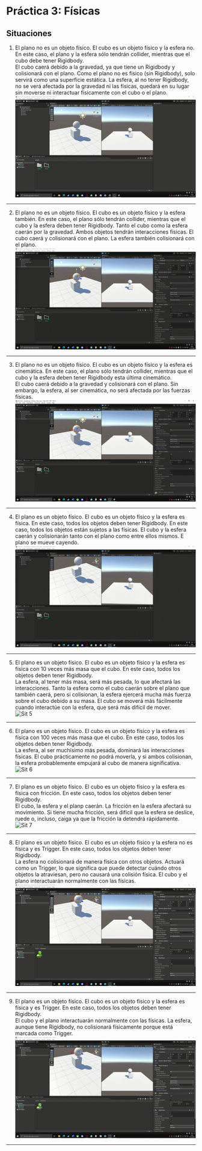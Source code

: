 # Práctica 3: Físicas
## Situaciones
1. El plano no es un objeto físico. El cubo es un objeto físico y la esfera no. En este caso, el plano y la esfera sólo tendrán collider, mientras que el cubo debe tener Rigidbody.   
El cubo caerá debido a la gravedad, ya que tiene un Rigidbody y colisionará con el plano. Como el plano no es físico (sin Rigidbody), solo servirá como una superficie estática. La esfera, al no tener Rigidbody, no se verá afectada por la gravedad ni las físicas, quedará en su lugar sin moverse ni interactuar físicamente con el cubo o el plano.  
![Sit 1](https://github.com/AdrianMoraRodriguez/p03_II_Adrian_Mora_Rodriguez/blob/main/Multimedia/sit1.gif)  
***
2. El plano no es un objeto físico. El cubo es un objeto físico y la esfera también. En este caso, el plano sólo tendrán collider, mientras que el cubo y la esfera deben tener Rigidbody. 
Tanto el cubo como la esfera caerán por la gravedad. Ambos objetos tendrán interacciones físicas. El cubo caerá y colisionará con el plano. La esfera también colisionará con el plano.  
![Sit 2](https://github.com/AdrianMoraRodriguez/p03_II_Adrian_Mora_Rodriguez/blob/main/Multimedia/sit2.gif) 
***
3. El plano no es un objeto físico. El cubo es un objeto físico y la esfera es cinemática. En este caso, el plano sólo tendrán collider, mientras que el cubo y la esfera deben tener Rigidbody esta última cinemático.  
El cubo caerá debido a la gravedad y colisionará con el plano. Sin embargo, la esfera, al ser cinemática, no será afectada por las fuerzas físicas.   
![Sit 3](https://github.com/AdrianMoraRodriguez/p03_II_Adrian_Mora_Rodriguez/blob/main/Multimedia/sit3.gif) 
***
4. El plano es un objeto físico. El cubo es un objeto físico y la esfera es física. En este caso, todos los objetos deben tener Rigidbody. 
En este caso, todos los objetos están sujetos a las físicas. El cubo y la esfera caerán y colisionarán tanto con el plano como entre ellos mismos. E plano se mueve cayendo.  
![Sit 4](https://github.com/AdrianMoraRodriguez/p03_II_Adrian_Mora_Rodriguez/blob/main/Multimedia/sit4.gif) 
***
5. El plano es un objeto físico. El cubo es un objeto físico y la esfera es física con 10 veces más masa que el cubo. En este caso, todos los objetos deben tener Rigidbody.  
La esfera, al tener más masa, será más pesada, lo que afectará las interacciones. Tanto la esfera como el cubo caerán sobre el plano que también caerá, pero si colisionan, la esfera ejercerá mucha más fuerza sobre el cubo debido a su masa. El cubo se moverá más fácilmente cuando interactúe con la esfera, que será más difícil de mover.  
![Sit 5](https://github.com/AdrianMoraRodriguez/p03_II_Adrian_Mora_Rodriguez/blob/main/Multimedia/sit5.gif)  
***
6. El plano es un objeto físico. El cubo es un objeto físico y la esfera es física con 100 veces más masa que el cubo. En este caso, todos los objetos deben tener Rigidbody.  
La esfera, al ser muchísimo más pesada, dominará las interacciones físicas. El cubo prácticamente no podrá moverla, y si ambos colisionan, la esfera probablemente empujará al cubo de manera significativa.  
![Sit 6](https://github.com/AdrianMoraRodriguez/p03_II_Adrian_Mora_Rodriguez/blob/main/Multimedia/sit6.gif)  
***
7. El plano es un objeto físico. El cubo es un objeto físico y la esfera es física con fricción. En este caso, todos los objetos deben tener Rigidbody.  
El cubo, la esfera y el planp caerán. La fricción en la esfera afectará su movimiento. Si tiene mucha fricción, será difícil que la esfera se deslice, ruede o, incluso, caiga ya que la fricción la detendrá rápidamente.  
![Sit 7](https://github.com/AdrianMoraRodriguez/p03_II_Adrian_Mora_Rodriguez/blob/main/Multimedia/sit7.gif)  
***
8. El plano es un objeto físico. El cubo es un objeto físico y la esfera no es física y es Trigger. En este caso, todos los objetos deben tener Rigidbody.  
La esfera no colisionará de manera física con otros objetos. Actuará como un Trigger, lo que significa que puede detectar cuándo otros objetos la atraviesan, pero no causará una colisión física. El cubo y el plano interactuarán normalmente con las físicas.  
![Sit 8](https://github.com/AdrianMoraRodriguez/p03_II_Adrian_Mora_Rodriguez/blob/main/Multimedia/sit8.gif)  
***
9. El plano es un objeto físico. El cubo es un objeto físico y la esfera es física y es Trigger. En este caso, todos los objetos deben tener Rigidbody.  
El cubo y el plano interactuarán normalmente con las físicas. La esfera, aunque tiene Rigidbody, no colisionará físicamente porque está marcada como Trigger.  
![Sit 9](https://github.com/AdrianMoraRodriguez/p03_II_Adrian_Mora_Rodriguez/blob/main/Multimedia/sit9.gif) 
***
